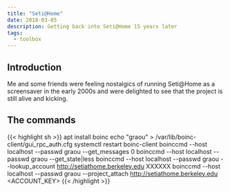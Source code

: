 ```yaml
---
title: "Seti@Home"
date: 2018-03-05
description: Getting back into Seti@Home 15 years later
tags:
  - toolbox
---
```


## Introduction

Me and some friends were feeling nostalgics of running Seti@Home as a screensaver in the early 2000s and were delighted to see that the project is still alive and kicking.

## The commands

{{< highlight sh >}}
apt install boinc
echo "graou" > /var/lib/boinc-client/gui_rpc_auth.cfg
systemctl restart boinc-client
boinccmd --host localhost --passwd graou --get_messages 0
boinccmd --host localhost --passwd graou --get_state|less
boinccmd --host localhost --passwd graou --lookup_account http://setiathome.berkeley.edu <EMAIL> XXXXXX
boinccmd --host localhost --passwd graou --project_attach http://setiathome.berkeley.edu <ACCOUNT_KEY>
{{< /highlight >}}
